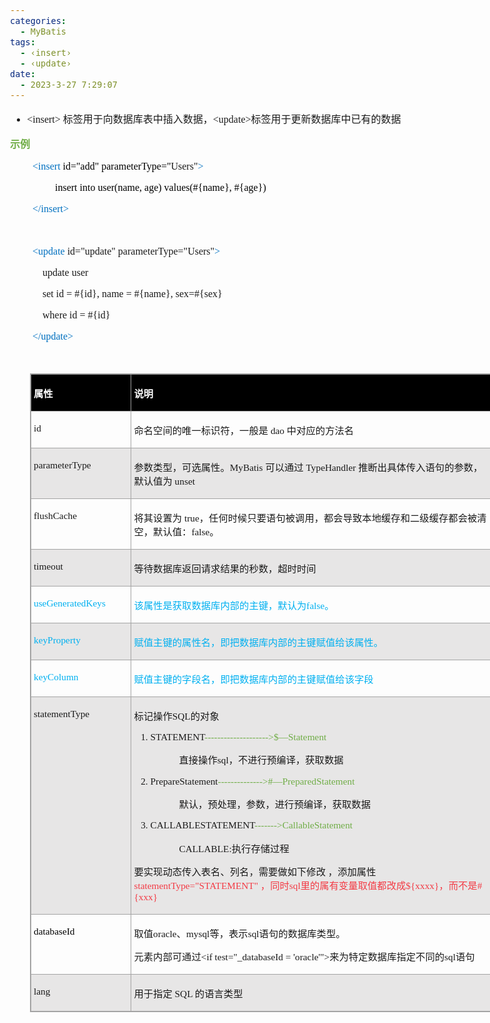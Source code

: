 ```yaml
---
categories:
  - MyBatis
tags:
  - ‹insert›
  - ‹update›
date:
  - 2023-3-27 7:29:07
---
```


<body lang=zh-CN style='font-family:"Microsoft YaHei UI";font-size:12.0pt'>
<!--StartFragment-->

<div style='direction:ltr;border-width:100%'>

<div style='direction:ltr;margin-top:0in;margin-left:0in;width:7.8881in'>

<div style='direction:ltr;margin-top:0in;margin-left:0in;width:7.8881in'>

<ul type=disc style='direction:ltr;unicode-bidi:embed;margin-top:0in;
 margin-bottom:0in'>
 <li style='margin-top:0;margin-bottom:0;vertical-align:middle'><span
     style='font-family:"Comic Sans MS";font-size:12.0pt' lang=zh-CN>&lt;insert&gt;</span><span
     style='font-family:"Microsoft YaHei";font-size:12.0pt' lang=en-US> </span><span
     style='font-family:"Microsoft YaHei";font-size:12.0pt' lang=zh-CN>标签用于向数据库表中插入数据，</span><span
     style='font-family:"Comic Sans MS";font-size:12.0pt' lang=en-US>&lt;</span><span
     style='font-family:"Comic Sans MS";font-size:12.0pt' lang=zh-CN>update&gt;</span><span
     style='font-family:"Microsoft YaHei";font-size:12.0pt' lang=zh-CN>标签用于更新数据库中已有的数据</span></li>
</ul>

<p style='font-family:"Microsoft YaHei";font-size:12.0pt;color:#70AD47'><span
style='font-weight:bold'>示例</span></p>

<p style='margin-left:.375in;font-family:"Comic Sans MS";font-size:
12.0pt'><span style='color:#0070C0' lang=zh-CN>&lt;insert</span><span
style='color:black' lang=zh-CN> id=&quot;add&quot; parameterType=&quot;</span><span
lang=en-US>Users</span><span lang=zh-CN>&quot;</span><span style='color:#0070C0'
lang=zh-CN>&gt;</span></p>

<p style='margin-left:.75in;font-family:"Comic Sans MS";font-size:
12.0pt'><span style='color:black' lang=zh-CN>insert into </span><span
style='color:black' lang=en-US>user</span><span style='color:black' lang=zh-CN>(name,
age) values(#{name}, #{age})</span></p>

<p style='margin-left:.375in;font-family:"Comic Sans MS";font-size:
12.0pt;color:#0070C0'><span lang=zh-CN>&lt;/insert</span><span lang=en-US>&gt;</span></p>

<p style='margin-left:.375in;font-family:"Comic Sans MS";font-size:
12.0pt'>&nbsp;</p>

<p style='margin-left:.375in;font-family:"Comic Sans MS";font-size:
12.0pt'><span style='color:#0070C0' lang=zh-CN>&lt;update</span><span
lang=zh-CN> id=&quot;update&quot;</span><span lang=en-US> </span><span
lang=zh-CN>parameterType=&quot;</span><span lang=en-US>Users</span><span
lang=zh-CN>&quot;</span><span style='color:#0070C0' lang=zh-CN>&gt;</span></p>

<p style='margin-left:.375in;font-family:"Comic Sans MS";font-size:
12.0pt'><span lang=zh-CN><span style='mso-spacerun:yes'>    </span>update </span><span
lang=en-US>user</span></p>

<p style='margin-left:.375in;font-family:"Comic Sans MS";font-size:
12.0pt'><span style='mso-spacerun:yes'>    </span>set id = #{id}, name =
#{name}, sex=#{sex}</p>

<p style='margin-left:.375in;font-family:"Comic Sans MS";font-size:
12.0pt'><span style='mso-spacerun:yes'>    </span>where id = #{id}</p>

<p style='margin-left:.375in;font-family:"Comic Sans MS";font-size:
12.0pt;color:#0070C0'>&lt;/update&gt;</p>

<p style='margin-left:.375in;font-family:"Comic Sans MS";font-size:
12.0pt;color:#ED7D31' lang=en-US>&nbsp;</p>

<div style='direction:ltr'>

<table border=1 cellpadding=0 cellspacing=0 valign=top style='direction:ltr;
 border-collapse:collapse;border-style:solid;border-color:#A3A3A3;border-width:
 1pt;margin-left:.3333in' title="" summary="">
 <tr>
  <td style='border-style:solid;border-color:#A3A3A3;border-width:1pt;
  background-color:black;vertical-align:top;width:1.5583in;padding:2.0pt 3.0pt 2.0pt 3.0pt'>
  <p style='font-family:"Microsoft YaHei";font-size:11.5pt;
  color:white'><span style='font-weight:bold'>属性</span></p>
  </td>
  <td style='border-style:solid;border-color:#A3A3A3;border-width:1pt;
  background-color:black;vertical-align:top;width:5.8659in;padding:2.0pt 3.0pt 2.0pt 3.0pt'>
  <p style='font-family:"Microsoft YaHei";font-size:11.5pt;
  color:white'><span style='font-weight:bold'>说明</span></p>
  </td>
 </tr>
 <tr>
  <td style='border-style:solid;border-color:#A3A3A3;border-width:1pt;
  vertical-align:top;width:1.5583in;padding:2.0pt 3.0pt 2.0pt 3.0pt'>
  <p style='font-family:"Comic Sans MS";font-size:11.5pt'>id</p>
  </td>
  <td style='border-style:solid;border-color:#A3A3A3;border-width:1pt;
  vertical-align:top;width:5.8659in;padding:2.0pt 3.0pt 2.0pt 3.0pt'>
  <p style='font-size:11.5pt'><span style='font-family:"Microsoft YaHei UI"'>命名空间的唯一标识符，一般是</span><span
  style='font-family:"Comic Sans MS"'> dao </span><span style='font-family:
  "Microsoft YaHei UI"'>中对应的方法名</span></p>
  </td>
 </tr>
 <tr>
  <td style='border-style:solid;border-color:#A3A3A3;border-width:1pt;
  background-color:#E7E6E6;vertical-align:top;width:1.5583in;padding:2.0pt 3.0pt 2.0pt 3.0pt'>
  <p style='font-family:"Comic Sans MS";font-size:11.5pt'>parameterType</p>
  </td>
  <td style='border-style:solid;border-color:#A3A3A3;border-width:1pt;
  background-color:#E7E6E6;vertical-align:top;width:5.8659in;padding:2.0pt 3.0pt 2.0pt 3.0pt'>
  <p style='font-size:11.5pt'><span style='font-family:"Microsoft YaHei UI"'>参数类型，可选属性。</span><span
  style='font-family:"Comic Sans MS"'>MyBatis </span><span style='font-family:
  "Microsoft YaHei UI"'>可以通过</span><span style='font-family:"Comic Sans MS"'>
  TypeHandler </span><span style='font-family:"Microsoft YaHei UI"'>推断出具体传入语句的参数，默认值为</span><span
  style='font-family:"Comic Sans MS"'> unset</span></p>
  </td>
 </tr>
 <tr>
  <td style='border-style:solid;border-color:#A3A3A3;border-width:1pt;
  vertical-align:top;width:1.5583in;padding:2.0pt 3.0pt 2.0pt 3.0pt'>
  <p style='font-family:"Comic Sans MS";font-size:11.5pt'>flushCache
  </p>
  </td>
  <td style='border-style:solid;border-color:#A3A3A3;border-width:1pt;
  vertical-align:top;width:5.9354in;padding:2.0pt 3.0pt 2.0pt 3.0pt'>
  <p style='font-size:11.5pt'><span style='font-family:"Microsoft YaHei UI"'>将其设置为</span><span
  style='font-family:"Comic Sans MS"'> true</span><span style='font-family:
  "Microsoft YaHei UI"'>，任何时候只要语句被调用，都会导致本地缓存和二级缓存都会被清空，默认值：</span><span
  style='font-family:"Comic Sans MS"'>false</span><span style='font-family:
  "Microsoft YaHei UI"'>。</span></p>
  </td>
 </tr>
 <tr>
  <td style='border-style:solid;border-color:#A3A3A3;border-width:1pt;
  background-color:#E7E6E6;vertical-align:top;width:1.5583in;padding:2.0pt 3.0pt 2.0pt 3.0pt'>
  <p style='font-family:"Comic Sans MS";font-size:11.5pt'
  lang=en-US>timeout</p>
  </td>
  <td style='border-style:solid;border-color:#A3A3A3;border-width:1pt;
  background-color:#E7E6E6;vertical-align:top;width:5.8659in;padding:2.0pt 3.0pt 2.0pt 3.0pt'>
  <p style='font-size:11.5pt'><span style='font-family:SFMono-Regular'>等待数据库返回请求结果的秒数</span><span
  style='font-family:"Microsoft YaHei"'>，超时时间</span></p>
  </td>
 </tr>
 <tr>
  <td style='border-style:solid;border-color:#A3A3A3;border-width:1pt;
  vertical-align:top;width:1.5777in;padding:2.0pt 3.0pt 2.0pt 3.0pt'>
  <p style='font-family:"Comic Sans MS";font-size:11.5pt;color:#00B0F0'>useGeneratedKeys</p>
  </td>
  <td style='border-style:solid;border-color:#A3A3A3;border-width:1pt;
  vertical-align:top;width:5.8472in;padding:2.0pt 3.0pt 2.0pt 3.0pt'>
  <p style='font-size:11.5pt;color:#00B0F0'><span style='font-family:
  "Microsoft YaHei UI"'>该属性是获取数据库内部的主键，默认为</span><span style='font-family:"Comic Sans MS"'>false</span><span
  style='font-family:SimSun'>。</span></p>
  </td>
 </tr>
 <tr>
  <td style='border-style:solid;border-color:#A3A3A3;border-width:1pt;
  background-color:#E7E6E6;vertical-align:top;width:1.5583in;padding:2.0pt 3.0pt 2.0pt 3.0pt'>
  <p style='font-family:"Comic Sans MS";font-size:11.5pt;color:#00B0F0'>keyProperty</p>
  </td>
  <td style='border-style:solid;border-color:#A3A3A3;border-width:1pt;
  background-color:#E7E6E6;vertical-align:top;width:5.8659in;padding:2.0pt 3.0pt 2.0pt 3.0pt'>
  <p style='font-family:"Microsoft YaHei UI";font-size:11.5pt;
  color:#00B0F0'>赋值主键的属性名，即把数据库内部的主键赋值给该属性。</p>
  </td>
 </tr>
 <tr>
  <td style='border-style:solid;border-color:#A3A3A3;border-width:1pt;
  vertical-align:top;width:1.5583in;padding:2.0pt 3.0pt 2.0pt 3.0pt'>
  <p style='font-family:"Comic Sans MS";font-size:11.5pt;color:#00B0F0'>keyColumn</p>
  </td>
  <td style='border-style:solid;border-color:#A3A3A3;border-width:1pt;
  vertical-align:top;width:5.8659in;padding:2.0pt 3.0pt 2.0pt 3.0pt'>
  <p style='font-family:"Microsoft YaHei UI";font-size:11.5pt;
  color:#00B0F0'>赋值主键的字段名，即把数据库内部的主键赋值给该字段</p>
  </td>
 </tr>
 <tr>
  <td style='border-style:solid;border-color:#A3A3A3;border-width:1pt;
  background-color:#E7E6E6;vertical-align:top;width:1.5583in;padding:2.0pt 3.0pt 2.0pt 3.0pt'>
  <p style='font-family:"Comic Sans MS";font-size:11.5pt'>statementType</p>
  </td>
  <td style='border-style:solid;border-color:#A3A3A3;border-width:1pt;
  background-color:#E7E6E6;vertical-align:top;width:5.9354in;padding:2.0pt 3.0pt 2.0pt 3.0pt'>
  <p style='font-size:11.5pt'><span style='font-family:"Microsoft YaHei UI"'>标记操作</span><span
  style='font-family:"Comic Sans MS"'>SQL</span><span style='font-family:"Microsoft YaHei UI"'>的对象</span></p>
  <ol type=1 style='direction:ltr;unicode-bidi:embed;margin-top:0in;margin-bottom:
   0in;font-family:"Comic Sans MS";font-size:11.5pt;font-weight:normal;
   font-style:normal'>
   <li value=1 style='margin-top:0;margin-bottom:0;vertical-align:middle'><span
       style='font-family:"Comic Sans MS";font-size:11.5pt;font-weight:normal;
       font-style:normal;font-family:"Comic Sans MS";font-size:11.5pt'
       lang=en-US>STATEMENT</span><span style='font-family:"Comic Sans MS";
       font-size:11.5pt;font-weight:normal;font-style:normal;font-family:"Comic Sans MS";
       font-size:11.5pt;color:#70AD47' lang=en-US>--------------------&gt;</span><span
       style='font-family:"Comic Sans MS";font-size:11.5pt;font-weight:normal;
       font-style:normal;font-family:"Comic Sans MS";font-size:11.5pt;
       color:#70AD47' lang=zh-CN>$—Statement </span></li>
  </ol>
  <p style='margin-left:.75in;font-size:11.5pt'><span
  style='font-family:"Microsoft YaHei UI"'>直接操作</span><span style='font-family:
  "Comic Sans MS"'>sql</span><span style='font-family:"Microsoft YaHei UI"'>，不进行预编译，获取数据</span></p>
  <ol type=1 style='direction:ltr;unicode-bidi:embed;margin-top:0in;margin-bottom:
   0in;font-family:"Comic Sans MS";font-size:11.5pt;font-weight:normal;
   font-style:normal'>
   <li value=2 style='margin-top:0;margin-bottom:0;vertical-align:middle'><span
       style='font-family:"Comic Sans MS";font-size:11.5pt;font-weight:normal;
       font-style:normal;font-family:"Comic Sans MS";font-size:11.5pt'
       lang=en-US>PrepareStatement</span><span style='font-family:"Comic Sans MS";
       font-size:11.5pt;font-weight:normal;font-style:normal;font-family:"Comic Sans MS";
       font-size:11.5pt;color:#70AD47' lang=en-US>--------------&gt;</span><span
       style='font-family:"Comic Sans MS";font-size:11.5pt;font-weight:normal;
       font-style:normal;font-family:"Comic Sans MS";font-size:11.5pt;
       color:#70AD47' lang=zh-CN>#—PreparedStatement</span></li>
  </ol>
  <p style='margin-left:.75in;font-family:"Microsoft YaHei UI";
  font-size:11.5pt'>默认，预处理，参数，进行预编译，获取数据</p>
  <ol type=1 style='direction:ltr;unicode-bidi:embed;margin-top:0in;margin-bottom:
   0in;font-family:"Comic Sans MS";font-size:11.5pt;font-weight:normal;
   font-style:normal'>
   <li value=3 style='margin-top:0;margin-bottom:0;vertical-align:middle'><span
       style='font-family:"Comic Sans MS";font-size:11.5pt;font-weight:normal;
       font-style:normal;font-family:"Comic Sans MS";font-size:11.5pt'
       lang=en-US>CALLABLESTATEMENT</span><span style='font-family:"Comic Sans MS";
       font-size:11.5pt;font-weight:normal;font-style:normal;font-family:"Comic Sans MS";
       font-size:11.5pt;color:#70AD47' lang=en-US>-------&gt;</span><span
       style='font-family:"Comic Sans MS";font-size:11.5pt;font-weight:normal;
       font-style:normal;font-family:"Comic Sans MS";font-size:11.5pt;
       color:#70AD47' lang=zh-CN>CallableStatement</span></li>
  </ol>
  <p style='margin-left:.75in;font-size:11.5pt'><span
  style='font-family:"Comic Sans MS"'>CALLABLE:</span><span style='font-family:
  "Microsoft YaHei UI"'>执行存储过程</span></p>
  <p style='font-size:11.5pt'><span style='font-family:"Microsoft YaHei UI"'
  lang=zh-CN>要实现动态传入表名、列名，需要做如下修改 ，添加属性</span><span style='font-family:"Comic Sans MS";
  color:#F33B45' lang=zh-CN>statementType=</span><span style='font-family:"Comic Sans MS";
  color:#F33B45' lang=en-US>&quot;</span><span style='font-family:"Comic Sans MS";
  color:#F33B45' lang=zh-CN>STATEMENT</span><span style='font-family:"Comic Sans MS";
  color:#F33B45' lang=en-US>&quot;</span><span style='font-family:"Microsoft YaHei UI";
  color:#F33B45' lang=zh-CN> ，同时</span><span style='font-family:"Comic Sans MS";
  color:#F33B45' lang=zh-CN>sql</span><span style='font-family:"Microsoft YaHei UI";
  color:#F33B45' lang=zh-CN>里的属有变量取值都改成</span><span style='font-family:"Comic Sans MS";
  color:#F33B45' lang=zh-CN>${xxxx}</span><span style='font-family:"Microsoft YaHei UI";
  color:#F33B45' lang=zh-CN>，而不是</span><span style='font-family:"Comic Sans MS";
  color:#F33B45' lang=zh-CN>#{xxx}</span></p>
  </td>
 </tr>
 <tr>
  <td style='border-style:solid;border-color:#A3A3A3;border-width:1pt;
  vertical-align:top;width:1.5583in;padding:2.0pt 3.0pt 2.0pt 3.0pt'>
  <p style='font-family:"Comic Sans MS";font-size:11.5pt;color:black'>databaseId</p>
  </td>
  <td style='border-style:solid;border-color:#A3A3A3;border-width:1pt;
  vertical-align:top;width:5.9354in;padding:2.0pt 3.0pt 2.0pt 3.0pt'>
  <p style='font-size:11.5pt'><span style='font-family:"Microsoft YaHei UI"'
  lang=zh-CN>取值</span><span style='font-family:"Comic Sans MS"' lang=zh-CN>oracle</span><span
  style='font-family:"Microsoft YaHei UI"' lang=zh-CN>、</span><span
  style='font-family:"Comic Sans MS"' lang=zh-CN>mysql</span><span
  style='font-family:"Microsoft YaHei UI"' lang=zh-CN>等，表示</span><span
  style='font-family:"Comic Sans MS"' lang=en-US>sql</span><span
  style='font-family:"Microsoft YaHei UI"' lang=zh-CN>语句的数据库类型。</span></p>
  <p style='font-size:11.5pt'><span style='font-family:"Microsoft YaHei UI"'>元素内部可通过</span><span
  style='font-family:"Comic Sans MS"'>&lt;if test=&quot;_databaseId =
  'oracle'&quot;&gt;</span><span style='font-family:"Microsoft YaHei UI"'>来为特定数据库指定不同的</span><span
  style='font-family:"Comic Sans MS"'>sql</span><span style='font-family:"Microsoft YaHei UI"'>语句</span></p>
  </td>
 </tr>
 <tr>
  <td style='border-style:solid;border-color:#A3A3A3;border-width:1pt;
  background-color:#E7E6E6;vertical-align:top;width:1.5583in;padding:2.0pt 3.0pt 2.0pt 3.0pt'>
  <p style='font-family:"Comic Sans MS";font-size:11.5pt'
  lang=en-US>lang</p>
  </td>
  <td style='border-style:solid;border-color:#A3A3A3;border-width:1pt;
  background-color:#E7E6E6;vertical-align:top;width:5.8659in;padding:2.0pt 3.0pt 2.0pt 3.0pt'>
  <p style='font-size:11.5pt'><span style='font-family:"Microsoft YaHei UI"'>用于指定</span><span
  style='font-family:"Comic Sans MS"'> SQL </span><span style='font-family:
  "Microsoft YaHei UI"'>的语言类型</span></p>
  </td>
 </tr>
</table>

</div>

</div>

</div>

</div>

<!--EndFragment-->
</body>
